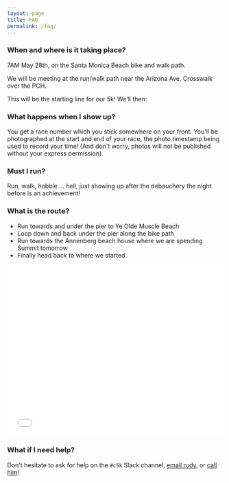 ```yaml
---
layout: page
title: FAQ
permalink: /faq/
---
```


### When and where is it taking place?

7AM May 28th, on the Santa Monica Beach bike and walk path.

We will be meeting at the run/walk path near the Arizona Ave. Crosswalk over the PCH.

This will be the starting line for our 5k! We'll then:

### What happens when I show up?

You get a race number which you stick somewhere on your front. You'll be
photographed at the start and end of your race, the photo timestamp
being used to record your time! (And don't worry, photos will not be
published without your express permission).

### Must I run?

Run, walk, hobble ... hell, just showing up after the debauchery the
night before is an achievement!

### What is the route?

* Run towards and under the pier to Ye Olde Muscle Beach
* Loop down and back under the pier along the bike path
* Run towards the Annenberg beach house where we are spending Summit tomorrow
* Finally head back to where we started.

<iframe id="mapmyfitness_route"
src="//snippets.mapmycdn.com/routes/view/embedded/1056080783?width=600&height=400&&line_color=E60f0bdb&rgbhex=DB0B0E&distance_markers=0&unit_type=imperial&map_mode=ROADMAP&last_updated=2016-04-25T23:59:14-04:00"
height="400px" width="100%" frameborder="0"></iframe>

### What if I need help?

Don't hesitate to ask for help on the `#c5k` Slack channel,
[email rudy](mailto:rudy@carbonfive.com), or
[call him](tel:3105967583)!
